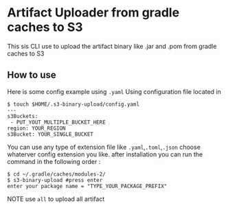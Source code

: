# Artifact Uploader from gradle caches to S3
This sis CLI use to upload the artifact binary like .jar and .pom from gradle caches to S3

## How to use
Here is some config example using `.yaml`
Using configuration file located in

```shell
$ touch $HOME/.s3-binary-upload/config.yaml
---
s3Buckets:
 - PUT_YOUT_MULTIPLE_BUCKET_HERE
region: YOUR_REGION 
s3Bucket: YOUR_SINGLE_BUCKET 
```

You can use any type of extension file like `.yaml`,`.toml`,`.json` choose whaterver config extension you like.
after installation you can run the command in the following order :

```shell
$ cd ~/.gradle/caches/modules-2/
$ s3-binary-upload #press enter
enter your package name = "TYPE_YOUR_PACKAGE_PREFIX"

```

NOTE use `all` to upload all artifact 
